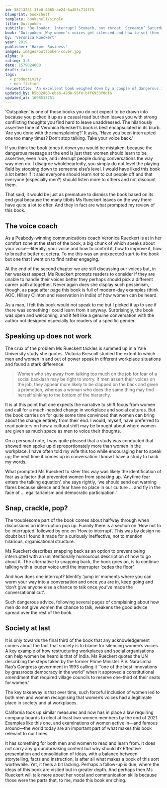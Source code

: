 ```yaml
---
id: 58213251-3fe0-4065-ae24-6a48fc714ff5
blueprint: bookshelf
template: bookshelf/single
title: Outspoken
subtitle: 'Be louder. Interrupt? Stomach, not throat. Screamin’ Saturdays? Reservation for women. There is a lot to unpack in this book.'
book: "Outspoken: Why women's voices get silenced and how to set them free"
by: 'Veronica Rueckert'
year: 2019
publisher: 'Harper Business'
images: images/outspoken-cover.jpg
alpha: O
rating: 3.5
date: 1579824000
draft: false
tags:
  - productivity
  - non-fiction
reviewtitle: 'An excellent book weighed down by a couple of dangerous ideas'
updated_by: b5b32860-ebab-42d8-95fe-bff6933f0df6
updated_at: 1698513751
---
```

‘Outspoken’ is one of those books you do not expect to be drawn into because you picked it up as a casual read but then leaves you with strong conflicting thoughts you find hard to leave unaddressed. The hilariously assertive tone of Veronica Rueckert’s book is best encapsulated in its blurb. ‘Are you done with the mansplaining?’ It asks, ‘Have you been interrupted one too many times? Don’t stop talking. Take your voice back.’

If you think the book tones it down you would be mistaken, because the dangerous message at the end is just that: women should learn to be assertive, even rude, and interrupt people during conversations the way way men do. I disagree wholeheartedly, you simply do not level the playing field by stooping down to someone else’s level. I would have liked this book a lot better if it said everyone should learn *not* to cut people off and that everyone (especially men?) should listen more to others and not discount them.

That said, it would be just as premature to dismiss the book based on its end goal because the many titbits Ms Rueckert leaves on the way there have quite a lot to offer. And they in fact are what prompted my review of this book.

## The voice coach

As a Peabody-winning communications coach Veronica Rueckert is at in her comfort zone at the start of the book, a big chunk of which speaks about your voice—literally, your voice and how to control it, how to improve it, how to breathe better et cetera. To me this was an unexpected start to the book but one that I went on to find rather engaging.

At the end of the second chapter we are still discussing our voices but, in her weakest aspect, Ms Rueckert prompts readers to consider if they are unable to handle their voices better they perhaps should pick a different career path altogether. Never again does she display such pessimism, though, as page after page this book is full of modern-day examples (think AOC, Hillary Clinton and reservation in India) of how women can be heard.

As a man, I felt this book would not speak to me but I picked it up to see if there was something I could learn from it anyway. Surprisingly, the book was open and welcoming, and it felt like a genuine conversation with the author not designed especially for readers of a specific gender.

## Speaking up does not work

The crux of the problem Ms Rueckert tackles is summed up in a Yale University study she quotes. Victoria Brescoll studied the extent to which men and women in and out of power speak in different workplace situations and found a stark difference:

> Women who shy away from talking too much on the job for fear of a social backlash may be right to worry. If men assert their voices on the job, they appear more likely to be clapped on the back and given a promotion, whereas a woman who does the same thing may find herself sinking to the bottom of the hierarchy.

It is at this point that one expects the narrative to shift focus from women and call for a much-needed change in workplace and social cultures. But the book carries on for quite some time convinced that women can bring about the change entirely from their end. I would, myself, have preferred to read pointers on how a cultural shift may be brought about where women are given as much space as men to voice their thoughts.

<div class="note">On a personal note, I was quite pleased that a study was conducted that showed men spoke up disproportionately more than women in the workplace. I have often told my wife this too while encouraging her to speak up; the next time it comes up  in conversation I know I have a study to back my words.</div>

What prompted Ms Rueckert to steer this way was likely the identification of fear as a factor that prevented women from speaking up. ‘Anytime fear enters the talking equation’, she says rightly, ‘we should send out warning flares because silence and fear have no place in our culture ... and fly in the face of ... egalitarianism and democratic participation.’

## Snap, crackle, pop?

The troublesome part of the book comes about halfway through when discussions on interruption pop up. Funnily there is a section on ‘How not to be interrupted’ followed by one on ‘How to interrupt’. This was by design no doubt but I found it made for a curiously ineffective, not to mention hilarious, organisational structure.

Ms Rueckert describes snapping back as an option to prevent being interrupted with an unintentionally humourous description of how to go about it. The alternative to snapping back, the book goes on, is to continue talking with a louder voice until the interrupter ‘cedes the floor’.

And how does one interrupt? Identify ‘jump in’ moments where you can worm your way into a conversation and once you are in, keep going and ‘don’t give anyone else a chance to talk once you’ve made the conversational cut’.

Such dangerous advice, following several pages of complaining about how men do not give women the chance to talk, weakens the good advice spread over the rest of the book.

## Society at last

It is only towards the final third of the book that any acknowledgement comes about the fact that society is to blame for silencing women’s voices. A key example of how restructuring workplaces and social organisations can help women be heard is that of India. Ms Rueckert quotes the UN describing the steps taken by the former Prime Minister P.V. Narasimha Rao’s Congress government in 1993 calling it ‘“one of the best innovations by grassroots democracy in the world” when it approved a constitutional amendment that required village councils to reserve one-third of their seats for women.’

The key takeaway is that over time, such forceful inclusion of women led to both men and women recognising that women’s voices had a legitimate place in society and at workplaces.

California took up similar measures and now has in place a law requiring company boards to elect at least two women members by the end of 2021. Examples like this one, and examinations of women active in—and famous around—the world today are an important part of what makes this book relevant to our times.

It has something for both men and women to read and learn from. It does not carry any groundbreaking content but why should it? Effective presentation and consolidation of ideas, with a balance between storytelling, facts and instruction, is after all what makes a book of this sort worthwhile. Yet, it feels a bit lacking. Perhaps a follow-up is due, where the ideas of this book are visited but in greater depth. And perhaps then Ms Rueckert will talk more about her vocal and communication skills because those were the parts that, to me, made this book enriching.